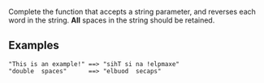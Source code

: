 Complete the function that accepts a string parameter, and reverses each word in the string. **All** spaces in the string should be retained.

## Examples
```
"This is an example!" ==> "sihT si na !elpmaxe"
"double  spaces"      ==> "elbuod  secaps"
```